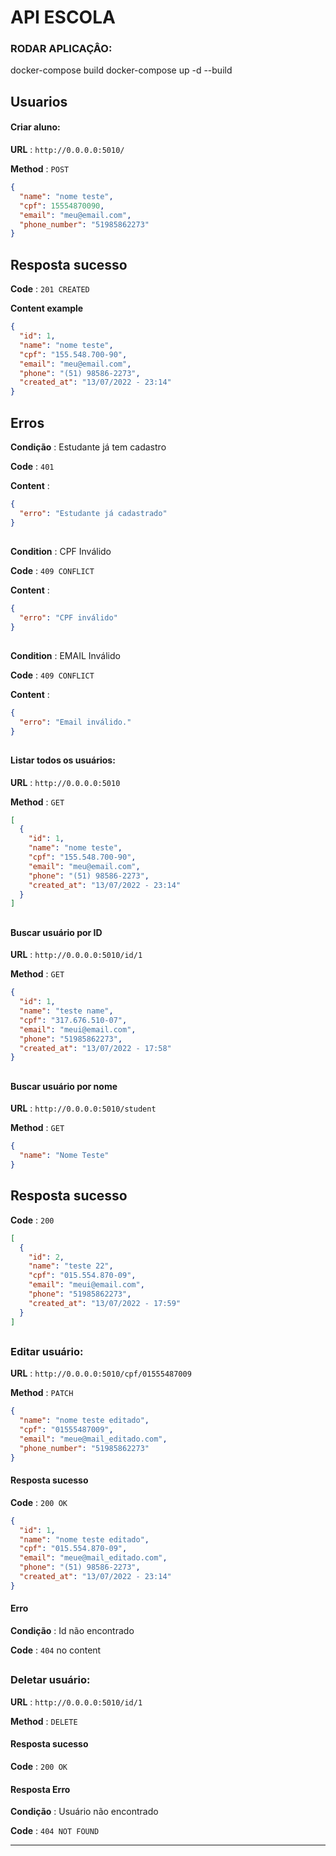 # API ESCOLA

### RODAR APLICAÇÂO:

docker-compose build
docker-compose up -d --build

## Usuarios

#### Criar aluno:

**URL** : `http://0.0.0.0:5010/`

**Method** : `POST`

```json
{
  "name": "nome teste",
  "cpf": 15554870090,
  "email": "meu@email.com",
  "phone_number": "51985862273"
}
```

## Resposta sucesso

**Code** : `201 CREATED`

**Content example**

```json
{
  "id": 1,
  "name": "nome teste",
  "cpf": "155.548.700-90",
  "email": "meu@email.com",
  "phone": "(51) 98586-2273",
  "created_at": "13/07/2022 - 23:14"
}
```

## Erros

**Condição** : Estudante já tem cadastro

**Code** : `401`

**Content** :

```json
{
  "erro": "Estudante já cadastrado"
}
```

##

**Condition** : CPF Inválido

**Code** : `409 CONFLICT`

**Content** :

```json
{
  "erro": "CPF inválido"
}
```

##

**Condition** : EMAIL Inválido

**Code** : `409 CONFLICT`

**Content** :

```json
{
  "erro": "Email inválido."
}
```

##

#### Listar todos os usuários:

**URL** : `http://0.0.0.0:5010`

**Method** : `GET`

```json
[
  {
    "id": 1,
    "name": "nome teste",
    "cpf": "155.548.700-90",
    "email": "meu@email.com",
    "phone": "(51) 98586-2273",
    "created_at": "13/07/2022 - 23:14"
  }
]
```

##

#### Buscar usuário por ID

**URL** : `http://0.0.0.0:5010/id/1`

**Method** : `GET`

```json
{
  "id": 1,
  "name": "teste name",
  "cpf": "317.676.510-07",
  "email": "meui@email.com",
  "phone": "51985862273",
  "created_at": "13/07/2022 - 17:58"
}
```

##

#### Buscar usuário por nome

**URL** : `http://0.0.0.0:5010/student`

**Method** : `GET`

```json
{
  "name": "Nome Teste"
}
```

## Resposta sucesso

**Code** : `200`

```json
[
  {
    "id": 2,
    "name": "teste 22",
    "cpf": "015.554.870-09",
    "email": "meui@email.com",
    "phone": "51985862273",
    "created_at": "13/07/2022 - 17:59"
  }
]
```

##

### Editar usuário:

**URL** : `http://0.0.0.0:5010/cpf/01555487009`

**Method** : `PATCH`

```json
{
  "name": "nome teste editado",
  "cpf": "01555487009",
  "email": "meue@mail_editado.com",
  "phone_number": "51985862273"
}
```

#### Resposta sucesso

**Code** : `200 OK`

```json
{
  "id": 1,
  "name": "nome teste editado",
  "cpf": "015.554.870-09",
  "email": "meue@mail_editado.com",
  "phone": "(51) 98586-2273",
  "created_at": "13/07/2022 - 23:14"
}
```

#### Erro

**Condição** : Id não encontrado

**Code** : `404` no content

##

### Deletar usuário:

**URL** : `http://0.0.0.0:5010/id/1`

**Method** : `DELETE`

#### Resposta sucesso

**Code** : `200 OK`

#### Resposta Erro

**Condição** : Usuário não encontrado

**Code** : `404 NOT FOUND`

---
